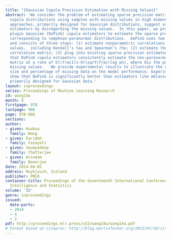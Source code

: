 ```yaml
---
title: "{Gaussian Copula Precision Estimation with Missing Values}"
abstract: 'We consider the problem of estimating sparse precision matrix of Gaussian
  copula distributions using samples with missing values in high dimensions.  Existing
  approaches, primarily designed for Gaussian distributions, suggest using plugin
  estimators by disregarding the missing values.  In this paper, we propose double
  plugin Gaussian (DoPinG) copula estimators to estimate the sparse precision matrix
  corresponding to \emphnon-paranormal distributions.  DoPinG uses two plugin procedures
  and consists of three steps: (1) estimate nonparametric correlations based on observed
  values,  including Kendall’s tau and Spearman’s rho; (2) estimate the non-paranormal
  correlation matrix; (3) plug into existing sparse precision estimators.   We prove
  that DoPinG copula estimators consistently estimate the non-paranormal correlation
  matrix at a rate of O(\frac1(1-δ)\sqrt\frac\log pn), where δis the probability of
  missing values.   We provide experimental results to illustrate the effect of sample
  size and percentage of missing data on the model performance. Experimental results
  show that DoPinG is significantly better than estimators like mGlasso, which are
  primarily designed for Gaussian data.'
layout: inproceedings
series: Proceedings of Machine Learning Research
id: wang14a
month: 0
firstpage: 978
lastpage: 986
page: 978-986
sections: 
author:
- given: Huahua
  family: Wang
- given: Farideh
  family: Fazayeli
- given: Soumyadeep
  family: Chatterjee
- given: Arindam
  family: Banerjee
date: 2014-04-02
address: Reykjavik, Iceland
publisher: PMLR
container-title: Proceedings of the Seventeenth International Conference on Artificial
  Intelligence and Statistics
volume: '33'
genre: inproceedings
issued:
  date-parts:
  - 2014
  - 4
  - 2
pdf: http://proceedings.mlr.press/v33/wang14a/wang14a.pdf
# Format based on citeproc: http://blog.martinfenner.org/2013/07/30/citeproc-yaml-for-bibliographies/
---
```

